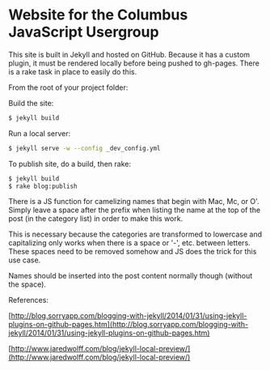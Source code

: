 # Website for the Columbus JavaScript Usergroup

This site is built in Jekyll and hosted on GitHub. Because it has a custom plugin, it must be rendered locally before being pushed to gh-pages. There is a rake task in place to easily do this.

From the root of your project folder:

Build the site:

```sh
$ jekyll build
```
Run a local server:

```sh
$ jekyll serve -w --config _dev_config.yml
```

To publish site, do a build, then rake:

```sh
$ jekyll build
$ rake blog:publish
 ```

There is a JS function for camelizing names that begin with Mac, Mc, or O'. Simply leave a space after the prefix when listing the name at the top of the post (in the category list) in order to make this work.

This is necessary because the categories are transformed to lowercase and capitalizing only works when there is a space or '-', etc. between letters. These spaces need to be removed somehow and JS does the trick for this use case.

Names should be inserted into the post content normally though (without the space).

References:

[http://blog.sorryapp.com/blogging-with-jekyll/2014/01/31/using-jekyll-plugins-on-github-pages.htm](http://blog.sorryapp.com/blogging-with-jekyll/2014/01/31/using-jekyll-plugins-on-github-pages.htm)

[http://www.jaredwolff.com/blog/jekyll-local-preview/](http://www.jaredwolff.com/blog/jekyll-local-preview/)